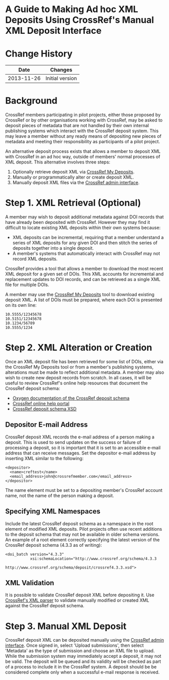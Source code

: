 A Guide to Making Ad hoc XML Deposits Using CrossRef's Manual XML Deposit Interface
===================================================================================

# Change History

| Date | Changes |
|------|---------|
| 2013-11-26 | Initial version |

# Background

CrossRef members participating in pilot projects, either those proposed by CrossRef or by other organisations
working with CrossRef, may be asked to deposit pieces of metadata that are not handled by their own internal 
publishing systems which interact with the CrossRef deposit system. This may leave a member without any
ready means of depositing new pieces of metadata and meeting their responsibility as participants of a pilot project.

An alternative deposit process exists that allows a member to deposit XML with CrossRef in an ad hoc way, outside
of members' normal processes of XML deposit. This alternative involves three steps:

1. Optionally retrieve deposit XML via [CrossRef My Deposits](http://mydeposits.labs.crossref.org).
2. Manually or programmatically alter or create deposit XML.
3. Manually deposit XML files via the [CrossRef admin interface](http://doi.crossref.org).

# Step 1. XML Retrieval (Optional)

A member may wish to deposit additional metadata against DOI records that have already been deposited with CrossRef.
However they may find it difficult to locate existing XML deposits within their own systems because:

- XML deposits can be incremental, requiring that a member understand a series of XML deposits for any given
  DOI and then stitch the series of deposits together into a single deposit.
- A member's systems that automatically interact with CrossRef may not record XML deposits.

CrossRef provides a tool that allows a member to download the most recent XML deposit for a given set of DOIs. This
XML accounts for incremental and replacement updates to DOI records, and can be retrieved as a single XML file for
multiple DOIs.

A member may use the [CrossRef My Deposits](http://mydeposits.labs.crossref.org) tool to download existing deposit XML.
A list of DOIs must be prepared, where each DOI is presented on its own line:

    10.5555/12345678
    10.5151/12345678
    10.1234/56789
    10.5555/1234

# Step 2. XML Alteration or Creation

Once an XML deposit file has been retrieved for some list of DOIs, either via the CrossRef My Deposits tool or from
a member's publishing systems, alterations must be made to reflect additional metadata. A member may also wish to create
new deposit records from scratch. In all cases, it will be useful to review CrossRef's online help resources that
document the CrossRef deposit schema:

- [Oxygen documentation of the CrossRef deposit schema](http://www.crossref.org/schema/documentation/4.3.3/4.3.3.html)
- [CrossRef online help portal](http://help.crossref.org)
- [CrossRef deposit schema XSD](http://www.crossref.org/schema/deposit/crossref4.3.3.xsd)

## Depositor E-mail Address

CrossRef deposit XML records the e-mail address of a person making a deposit. This is used to send updates on the success
or failure of processing a deposit, so it is important that it is set to an accessible e-mail address that can receive messages.
Set the depositor e-mail address by inserting XML similar to the following:

    <depositor>
      <name>creftest</name>
      <email_address>john@crossrefmember.com</email_address>
    </depositor>

The name element must be set to a depositing member's CrossRef account name, not the name of the person making a deposit.

## Specifying XML Namespaces

Include the latest CrossRef deposit schema as a namespace in the root element of modified XML deposits. Pilot projects
often use recent additions to the deposit schema that may not be available in older schema versions. An example of a root element
correctly specifying the latest version of the CrossRef deposit schema (4.3.3 as of writing):

    <doi_batch version="4.3.3"
               xsi:schemaLocation="http://www.crossref.org/schema/4.3.3
                                   http://www.crossref.org/schema/deposit/crossref4.3.3.xsd">

## XML Validation

It is possible to validate CrossRef deposit XML before depositing it. Use [CrossRef's XML parser](http://www.crossref.org/02publishers/parser.html)
to validate manually modified or created XML against the CrossRef deposit schema.

# Step 3. Manual XML Deposit

CrossRef deposit XML can be deposited manually using the [CrossRef admin interface](http://doi.crossref.org). Once signed
in, select 'Upload submissions', then select 'Metadata' as the type of submission and choose an XML file to upload. While
the submission system may immediately accept a deposit, it may not be valid. The deposit will be queued and its validity
will be checked as part of a process to include it in the CrossRef system. A deposit should be be considered complete
only when a successful e-mail response is received.
